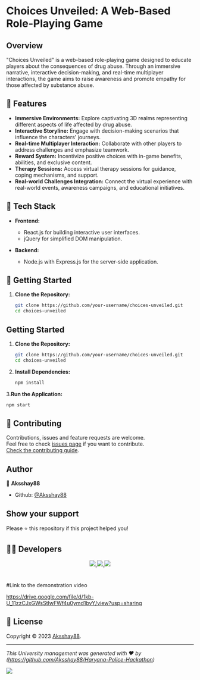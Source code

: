 # Choices Unveiled: A Web-Based Role-Playing Game

## Overview

"Choices Unveiled" is a web-based role-playing game designed to educate players about the consequences of drug abuse. Through an immersive narrative, interactive decision-making, and real-time multiplayer interactions, the game aims to raise awareness and promote empathy for those affected by substance abuse.

## 🚀 Features

- **Immersive Environments:** Explore captivating 3D realms representing different aspects of life affected by drug abuse.
- **Interactive Storyline:** Engage with decision-making scenarios that influence the characters' journeys.
- **Real-time Multiplayer Interaction:** Collaborate with other players to address challenges and emphasize teamwork.
- **Reward System:** Incentivize positive choices with in-game benefits, abilities, and exclusive content.
- **Therapy Sessions:** Access virtual therapy sessions for guidance, coping mechanisms, and support.
- **Real-world Challenges Integration:** Connect the virtual experience with real-world events, awareness campaigns, and educational initiatives.

## 🔧 Tech Stack

- **Frontend:**
  - React.js for building interactive user interfaces.
  - jQuery for simplified DOM manipulation.

- **Backend:**
  - Node.js with Express.js for the server-side application.


## 🚦 Getting Started

1. **Clone the Repository:**
   ```bash
   git clone https://github.com/your-username/choices-unveiled.git
   cd choices-unveiled


## Getting Started

1. **Clone the Repository:**
   ```bash
   git clone https://github.com/your-username/choices-unveiled.git
   cd choices-unveiled
   ```
2. **Install Dependencies:**
   ```bash
   npm install
   ```
3.**Run the Application:**
  ```bash
  npm start
  ```

## 🤝 Contributing

Contributions, issues and feature requests are welcome.<br />
Feel free to check [issues page](https://github.com/Aksshay88/Haryana-Police-Hackathon/issues) if you want to contribute.<br />
[Check the contributing guide](./CONTRIBUTING.md).<br />

## Author

👤 **Aksshay88**


- Github: [@Aksshay88](https://github.com/Aksshay88)

## Show your support

Please ⭐️ this repository if this project helped you!

## 👨‍💻 Developers 

<div align="center">
 <a href="https://github.com/Aswin8846">
    <img src="https://img.shields.io/badge/Aswin8846-000.svg?&style=for-the-badge&logo=github&logoColor=white" />
 </a> 
  <a href="https://github.com/Aak54321">
    <img src="https://img.shields.io/badge/Aak54321-000.svg?&style=for-the-badge&logo=github&logoColor=white" />
 </a> 
  <a href="https://github.com/AkashA335">
    <img src="https://img.shields.io/badge/AkashA335-000.svg?&style=for-the-badge&logo=github&logoColor=white" />
 </a> 
 </div>
 <div align="center" >
 </div>
 
 #

<!--Typing Animation!-->
#Link to the demonstration video 

https://drive.google.com/file/d/1kb-U_11zzCJxGWsStIwFWf4u0ymd1bvY/view?usp=sharing

## 📝 License

Copyright © 2023 [Aksshay88](https://github.com/Aksshay88).<br />

---

_This University management was generated with ❤️ by (https://github.com/Aksshay88/Haryana-Police-Hackathon)_

<img src="https://readme-typing-svg.herokuapp.com?font=Open+Sans&color000&width=500&lines=Show+Some+Love+By+Giving+it+A+⭐.." >
